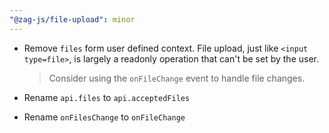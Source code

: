 ```yaml
---
"@zag-js/file-upload": minor
---
```


- Remove `files` form user defined context. File upload, just like `<input type=file>`, is largely a readonly operation
  that can't be set by the user.

  > Consider using the `onFileChange` event to handle file changes.

- Rename `api.files` to `api.acceptedFiles`
- Rename `onFilesChange` to `onFileChange`
